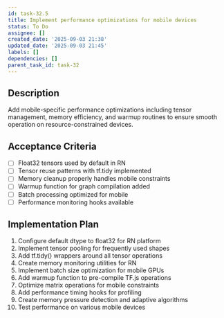 ```yaml
---
id: task-32.5
title: Implement performance optimizations for mobile devices
status: To Do
assignee: []
created_date: '2025-09-03 21:38'
updated_date: '2025-09-03 21:45'
labels: []
dependencies: []
parent_task_id: task-32
---
```


## Description

Add mobile-specific performance optimizations including tensor management, memory efficiency, and warmup routines to ensure smooth operation on resource-constrained devices.

## Acceptance Criteria

- [ ] Float32 tensors used by default in RN
- [ ] Tensor reuse patterns with tf.tidy implemented
- [ ] Memory cleanup properly handles mobile constraints
- [ ] Warmup function for graph compilation added
- [ ] Batch processing optimized for mobile
- [ ] Performance monitoring hooks available

## Implementation Plan

1. Configure default dtype to float32 for RN platform
2. Implement tensor pooling for frequently used shapes
3. Add tf.tidy() wrappers around all tensor operations
4. Create memory monitoring utilities for RN
5. Implement batch size optimization for mobile GPUs
6. Add warmup function to pre-compile TF.js operations
7. Optimize matrix operations for mobile constraints
8. Add performance timing hooks for profiling
9. Create memory pressure detection and adaptive algorithms
10. Test performance on various mobile devices
